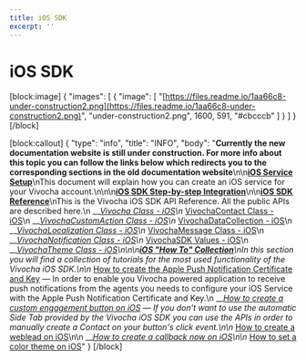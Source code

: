 ```yaml
---
title: iOS SDK
excerpt: ''
---
```


# iOS SDK

\[block:image\] { "images": \[ { "image": \[ "[https://files.readme.io/1aa66c8-under-construction2.png](https://files.readme.io/1aa66c8-under-construction2.png)", "under-construction2.png", 1600, 591, "\#cbcccb" \] } \] } \[/block\]

\[block:callout\] { "type": "info", "title": "INFO", "body": "**Currently the new documentation website is still under construction. For more info about this topic you can follow the links below which redirects you to the corresponding sections in the old documentation website**\n\n[**iOS Service Setup**](https://vivocha.atlassian.net/wiki/display/VVCJ/iOS+Service+Setup)\nThis document will explain how you can create an iOS service for your Vivocha account.\n\n\n[**iOS SDK Step-by-step Integration**](https://vivocha.atlassian.net/wiki/display/VVCJ/iOS+SDK+Step-by-step+Integration)\n\n[**iOS SDK Reference**](https://vivocha.atlassian.net/wiki/display/VVCJ/iOS+SDK+Reference)\nThis is the Vivocha iOS SDK API Reference. All the public APIs are described here.\n __[_Vivocha Class - iOS_](https://vivocha.atlassian.net/wiki/display/VVCJ/Vivocha+Class+-+iOS?src=contextnavpagetreemode)_\n_ [VivochaContact Class - iOS](https://vivocha.atlassian.net/wiki/display/VVCJ/VivochaContact+Class+-+iOS?src=contextnavpagetreemode)\n __[_VivochaCustomAction Class - iOS_](https://vivocha.atlassian.net/wiki/display/VVCJ/VivochaCustomAction+Class+-+iOS)_\n_ [VivochaDataCollection - iOS](https://vivocha.atlassian.net/wiki/display/VVCJ/VivochaDataCollection+-+iOS)\n __[_VivochaLocalization Class - iOS_](https://vivocha.atlassian.net/wiki/display/VVCJ/VivochaLocalization+Class+-+iOS)_\n_ [VivochaMessage Class - iOS](https://vivocha.atlassian.net/wiki/display/VVCJ/VivochaMessage+Class+-+iOS)\n __[_VivochaNotification Class - iOS_](https://vivocha.atlassian.net/wiki/display/VVCJ/VivochaNotification+Class+-+iOS)_\n_ [VivochaSDK Values - iOS](https://vivocha.atlassian.net/wiki/display/VVCJ/VivochaSDK+Values+-+iOS)\n __[_VivochaTheme Class - iOS_](https://vivocha.atlassian.net/wiki/display/VVCJ/VivochaTheme+Class+-+iOS)_\n\n\n_[_**iOS \"How To\" Collection**_](https://vivocha.atlassian.net/wiki/pages/viewpage.action?pageId=5079105)_\nIn this section you will find a collection of tutorials for the most used functionality of the Vivocha iOS SDK.\n\n_ [How to create the Apple Push Notification Certificate and Key](https://vivocha.atlassian.net/wiki/display/VVCJ/How+to+create+the+Apple+Push+Notification+Certificate+and+Key) — In order to enable you Vivocha powered application to receive push notifications from the agents you needs to configure your iOS Service with the Apple Push Notification Certificate and Key.\n __[_How to create a custom engagement button on iOS_](https://vivocha.atlassian.net/wiki/display/VVCJ/How+to+create+a+custom+engagement+button+on+iOS) _— If you don't want to use the automatic Side Tab provided by the Vivocha iOS SDK you can use the APIs in order to manually create a Contact on your button's click event.\n\n_ [How to create a weblead on iOS](https://vivocha.atlassian.net/wiki/display/VVCJ/How+to+create+a+weblead+on+iOS)\n\n __[_How to create a callback now on iOS_](https://vivocha.atlassian.net/wiki/display/VVCJ/How+to+create+a+callback+now+on+iOS)_\n\n_ [How to set a color theme on iOS](https://vivocha.atlassian.net/wiki/display/VVCJ/How+to+set+a+color+theme+on+iOS)" } \[/block\]

